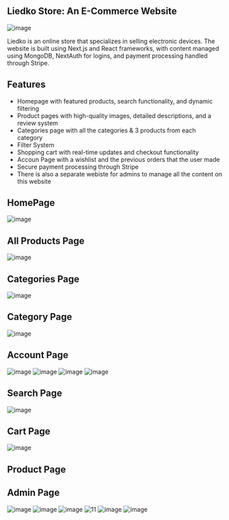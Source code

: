 ## Liedko Store: An E-Commerce Website

![image](https://user-images.githubusercontent.com/104018505/236289069-58146b02-24ba-4a07-b5ad-344e9a09108d.png)

Liedko is an online store that specializes in selling electronic devices. 
The website is built using Next.js and React frameworks, with content managed using MongoDB, NextAuth for logins, and payment processing handled through Stripe.

## Features
- Homepage with featured products, search functionality, and dynamic filtering
- Product pages with high-quality images, detailed descriptions, and a review system
- Categories page with all the categories & 3 products from each category
- Filter System
- Shopping cart with real-time updates and checkout functionality
- Accoun Page with a wishlist and the previous orders that the user made
- Secure payment processing through Stripe
- There is also a separate webiste for admins to manage all the content on this website 

## HomePage
![image](https://user-images.githubusercontent.com/104018505/236289069-58146b02-24ba-4a07-b5ad-344e9a09108d.png)

## All Products Page
![image](https://user-images.githubusercontent.com/104018505/236289213-84c31f4f-9104-4e7f-a649-741406cad79b.png)

## Categories Page 
![image](https://user-images.githubusercontent.com/104018505/236288771-b609d77a-69cc-4a1b-b3c0-3532c8d04bb8.png)

## Category Page
![image](https://user-images.githubusercontent.com/104018505/236289496-f350f133-192d-42a7-afc5-b70e34a22a25.png)

## Account Page
![image](https://user-images.githubusercontent.com/104018505/236288433-ed7e5437-e95d-42a4-b1a0-a71a88d6e7e7.png)
![image](https://user-images.githubusercontent.com/104018505/236288490-f293c767-ce93-42ed-8b8b-1b4d4e9f474d.png)
![image](https://user-images.githubusercontent.com/104018505/236288529-aae9adc8-c5f9-47a4-8f6b-74cd3325b2a1.png)
![image](https://user-images.githubusercontent.com/104018505/236288564-7e82ffd9-7206-4041-8949-34217bbffa3c.png)

## Search Page
![image](https://user-images.githubusercontent.com/104018505/236288223-cbd85f17-2dab-4ee6-a8cf-970e0cd7e17b.png)

## Cart Page
![image](https://user-images.githubusercontent.com/104018505/236289340-11bcf0e1-df5f-4aef-a3b3-7883e324759b.png)

## Product Page


## Admin Page
![image](https://user-images.githubusercontent.com/104018505/236291670-083cdc53-d552-4514-bd66-4c137f868379.png)
![image](https://user-images.githubusercontent.com/104018505/236291869-2e1375f2-9307-4295-be28-fae8f1681e75.png)
![image](https://user-images.githubusercontent.com/104018505/236291911-bfeb1a98-87a0-41c2-a744-7aa26c5c10ec.png)
![11](https://user-images.githubusercontent.com/104018505/236292416-308fb91b-faa2-4084-b180-d2c638505d05.png)
![image](https://user-images.githubusercontent.com/104018505/236292564-a94e8273-a953-454a-8584-19df4fe161d9.png)
![image](https://user-images.githubusercontent.com/104018505/236292706-0d1d8cfe-2297-4f70-b19b-0de2a2211d45.png)
